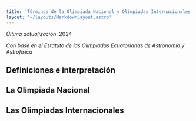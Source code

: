 ```yaml
---
title: 'Términos de la Olimpiada Nacional y Olimpiadas Internacionales'
layout: '~/layouts/MarkdownLayout.astro'
---
```


_Última actualización_: 2024

_Con base en el Estatuto de las Olimpiadas Ecuatorianas de Astronomía y Astrofísica_

## Definiciones e interpretación



## La Olimpiada Nacional

## Las Olimpiadas Internacionales